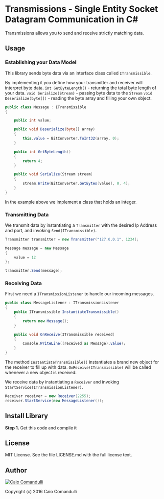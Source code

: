 # Transmissions - Single Entity Socket Datagram Communication in C#

Transmissions allows you to send and receive strictly matching data.

## Usage

### Establishing your Data Model

This library sends byte data via an interface class called `ITransmissible`.

By implementing it you define how your transmitter and receiver will interpret byte data.
`int GetByteLength()` - returning the total byte length of your data.
`void Serialize(Stream)` - passing byte data to the `Stream`
`void Deserialize(byte[])` - reading the byte array and filling your own object.

````cs
public class Message : ITransmissible
{

	public int value;

	public void Deserialize(byte[] array)
	{
		this.value = BitConverter.ToInt32(array, 0);
	}

	public int GetByteLength()
	{
		return 4;
	}

	public void Serialize(Stream stream)
	{
		stream.Write(BitConverter.GetBytes(value), 0, 4);
	}
}
````

In the example above we implement a class that holds an integer.

### Transmitting Data

We transmit data by instantiating a `Transmitter` with the desired Ip Address and port, and invoking `Send(ITransmissible)`.

````cs
Transmitter transmitter = new Transmitter("127.0.0.1", 1234);

Message message = new Message
{
	value = 12
};

transmitter.Send(message);
````

### Receiving Data

First we need a `ITransmissionListener` to handle our incoming messages.

````cs
public class MessageListener : ITransmissionListener
{
	public ITransmissible InstantiateTransmissible()
	{
		return new Message();
	}

	public void OnReceive(ITransmissible received)
	{
		Console.WriteLine((received as Message).value);
	}
}
````

The method `InstantiateTransmissible()` instantiates a brand new object for the receiver to fill up with data.
`OnReceive(ITransmissible)` will be called whenever a new object is received.

We receive data by instantiating a `Receiver` and invoking `StartService(ITransmissionListener)`.

````cs
Receiver receiver = new Receiver(2255);
receiver.StartService(new MessageListener());
````

## Install Library

__Step 1.__ Get this code and compile it

##  License

MIT License. See the file LICENSE.md with the full license text.

## Author

[![Caio Comandulli](https://avatars3.githubusercontent.com/u/3738961?v=3&s=150)](https://github.com/caiocomandulli "On Github")

Copyright (c) 2016 Caio Comandulli
